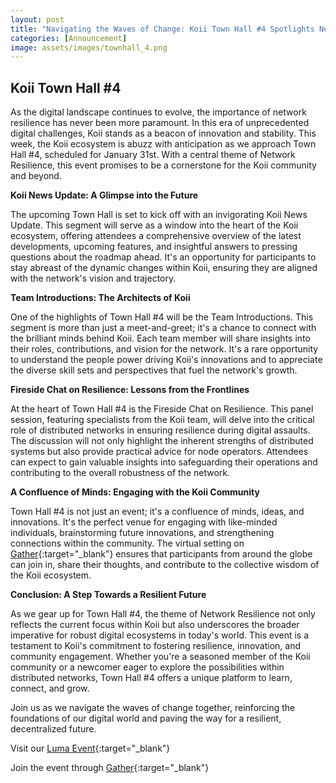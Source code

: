 ```yaml
---
layout: post
title: "Navigating the Waves of Change: Koii Town Hall #4 Spotlights Network Resilience"
categories: [Announcement]
image: assets/images/townhall_4.png
---
```

## Koii Town Hall #4 
As the digital landscape continues to evolve, the importance of network resilience has never been more paramount. In this era of unprecedented digital challenges, Koii stands as a beacon of innovation and stability. This week, the Koii ecosystem is abuzz with anticipation as we approach Town Hall #4, scheduled for January 31st. With a central theme of Network Resilience, this event promises to be a cornerstone for the Koii community and beyond.

**Koii News Update: A Glimpse into the Future**

The upcoming Town Hall is set to kick off with an invigorating Koii News Update. This segment will serve as a window into the heart of the Koii ecosystem, offering attendees a comprehensive overview of the latest developments, upcoming features, and insightful answers to pressing questions about the roadmap ahead. It's an opportunity for participants to stay abreast of the dynamic changes within Koii, ensuring they are aligned with the network's vision and trajectory.

**Team Introductions: The Architects of Koii**

One of the highlights of Town Hall #4 will be the Team Introductions. This segment is more than just a meet-and-greet; it's a chance to connect with the brilliant minds behind Koii. Each team member will share insights into their roles, contributions, and vision for the network. It's a rare opportunity to understand the people power driving Koii's innovations and to appreciate the diverse skill sets and perspectives that fuel the network's growth.

**Fireside Chat on Resilience: Lessons from the Frontlines**

At the heart of Town Hall #4 is the Fireside Chat on Resilience. This panel session, featuring specialists from the Koii team, will delve into the critical role of distributed networks in ensuring resilience during digital assaults. The discussion will not only highlight the inherent strengths of distributed systems but also provide practical advice for node operators. Attendees can expect to gain valuable insights into safeguarding their operations and contributing to the overall robustness of the network.

**A Confluence of Minds: Engaging with the Koii Community**

Town Hall #4 is not just an event; it's a confluence of minds, ideas, and innovations. It's the perfect venue for engaging with like-minded individuals, brainstorming future innovations, and strengthening connections within the community. The virtual setting on [ Gather](https://app.gather.town/app/5DASgNHoUdz2HgpV/koii%20garden){:target="\_blank"} ensures that participants from around the globe can join in, share their thoughts, and contribute to the collective wisdom of the Koii ecosystem.

**Conclusion: A Step Towards a Resilient Future**

As we gear up for Town Hall #4, the theme of Network Resilience not only reflects the current focus within Koii but also underscores the broader imperative for robust digital ecosystems in today's world. This event is a testament to Koii's commitment to fostering resilience, innovation, and community engagement. Whether you're a seasoned member of the Koii community or a newcomer eager to explore the possibilities within distributed networks, Town Hall #4 offers a unique platform to learn, connect, and grow.

Join us as we navigate the waves of change together, reinforcing the foundations of our digital world and paving the way for a resilient, decentralized future.

Visit our [Luma Event](https://lu.ma/gm314lda){:target="\_blank"}

Join the event through [Gather](https://app.gather.town/app/5DASgNHoUdz2HgpV/koii%20garden){:target="\_blank"}